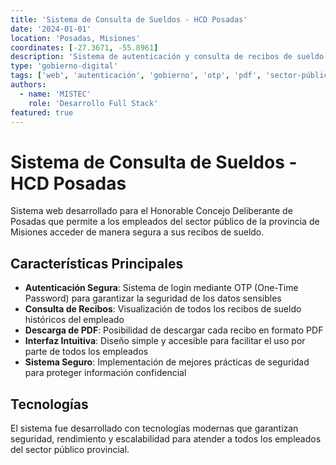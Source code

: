 ```yaml
---
title: 'Sistema de Consulta de Sueldos - HCD Posadas'
date: '2024-01-01'
location: 'Posadas, Misiones'
coordinates: [-27.3671, -55.8961]
description: 'Sistema de autenticación y consulta de recibos de sueldo para empleados del sector público de la provincia de Misiones. Implementa autenticación segura mediante OTP y permite visualizar y descargar recibos de sueldo en formato PDF.'
type: 'gobierno-digital'
tags: ['web', 'autenticación', 'gobierno', 'otp', 'pdf', 'sector-público']
authors:
  - name: 'MISTEC'
    role: 'Desarrollo Full Stack'
featured: true
---
```


# Sistema de Consulta de Sueldos - HCD Posadas

Sistema web desarrollado para el Honorable Concejo Deliberante de Posadas que permite a los empleados del sector público de la provincia de Misiones acceder de manera segura a sus recibos de sueldo.

## Características Principales

- **Autenticación Segura**: Sistema de login mediante OTP (One-Time Password) para garantizar la seguridad de los datos sensibles
- **Consulta de Recibos**: Visualización de todos los recibos de sueldo históricos del empleado
- **Descarga de PDF**: Posibilidad de descargar cada recibo en formato PDF
- **Interfaz Intuitiva**: Diseño simple y accesible para facilitar el uso por parte de todos los empleados
- **Sistema Seguro**: Implementación de mejores prácticas de seguridad para proteger información confidencial

## Tecnologías

El sistema fue desarrollado con tecnologías modernas que garantizan seguridad, rendimiento y escalabilidad para atender a todos los empleados del sector público provincial.